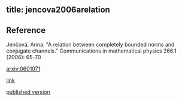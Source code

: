 title: jencova2006arelation
---


## Reference



Jenčová, Anna. "A relation between completely bounded norms and conjugate channels."  Communications in mathematical physics 266.1 
(2006): 65-70


[arxiv:0601071](https://arxiv.org/abs/quant-ph/0601071)

[link](https://link.springer.com/article/10.1007/s00220-006-0035-z)

[published version](jencova2006arelation/published.pdf)

